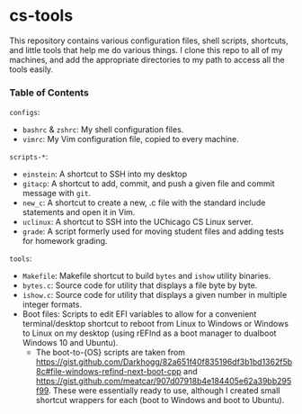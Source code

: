 # cs-tools

This repository contains various configuration files, shell scripts, shortcuts, and little tools that help me do various things. I clone this repo to all of my machines, and add the appropriate directories to my path to access all the tools easily.

### Table of Contents
`configs`:
  * `bashrc` & `zshrc`: My shell configuration files.
  * `vimrc`: My Vim configuration file, copied to every machine.

`scripts-*`:
  * `einstein`: A shortcut to SSH into my desktop
  * `gitacp`: A shortcut to add, commit, and push a given file and commit message with `git`.
  * `new_c`: A shortcut to create a new, .c file with the standard include statements and open it in Vim.
  * `uclinux`: A shortcut to SSH into the UChicago CS Linux server.
  * `grade`: A script formerly used for moving student files and adding tests for homework grading.

`tools`:
  * `Makefile`: Makefile shortcut to build `bytes` and `ishow` utility binaries.
  * `bytes.c`: Source code for utility that displays a file byte by byte.
  * `ishow.c`: Source code for utility that displays a given number in multiple integer formats.
  * Boot files: Scripts to edit EFI variables to allow for a convenient terminal/desktop shortcut to reboot from Linux to Windows or Windows to Linux on my desktop (using rEFInd as a boot manager to dualboot Windows 10 and Ubuntu).
    * The boot-to-{OS} scripts are taken from https://gist.github.com/Darkhogg/82a651f40f835196df3b1bd1362f5b8c#file-windows-refind-next-boot-cpp and https://gist.github.com/meatcar/907d07918b4e184405e62a39bb295f99. These were essentially ready to use, although I created small shortcut wrappers for each (boot to Windows and boot to Ubuntu).
